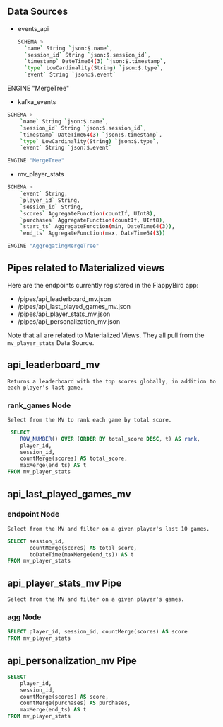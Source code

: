 
## Data Sources

* events_api
  ```bash
  SCHEMA >
    `name` String `json:$.name`,
    `session_id` String `json:$.session_id`,
    `timestamp` DateTime64(3) `json:$.timestamp`,
    `type` LowCardinality(String) `json:$.type`,
    `event` String `json:$.event`

ENGINE "MergeTree"
 
* kafka_events

```bash
SCHEMA >
    `name` String `json:$.name`,
    `session_id` String `json:$.session_id`,
    `timestamp` DateTime64(3) `json:$.timestamp`,
    `type` LowCardinality(String) `json:$.type`,
    `event` String `json:$.event`

ENGINE "MergeTree"
```

* mv_player_stats

```bash
SCHEMA >
    `event` String,
    `player_id` String,
    `session_id` String,
    `scores` AggregateFunction(countIf, UInt8),
    `purchases` AggregateFunction(countIf, UInt8),
    `start_ts` AggregateFunction(min, DateTime64(3)),
    `end_ts` AggregateFunction(max, DateTime64(3))

ENGINE "AggregatingMergeTree"
```

## Pipes related to Materialized views

Here are the endpoints currently registered in the FlappyBird app:

* /pipes/api_leaderboard_mv.json
* /pipes/api_last_played_games_mv.json
* /pipes/api_player_stats_mv.json
* /pipes/api_personalization_mv.json

Note that all are related to Materialized Views.
They all pull from the `mv_player_stats` Data Source. 






## api_leaderboard_mv

`Returns a leaderboard with the top scores globally, in addition to each player's last game.`

### rank_games Node

`Select from the MV to rank each game by total score.`

```sql
 SELECT
    ROW_NUMBER() OVER (ORDER BY total_score DESC, t) AS rank,
    player_id,
    session_id,
    countMerge(scores) AS total_score,
    maxMerge(end_ts) AS t
FROM mv_player_stats
```

## api_last_played_games_mv

### endpoint Node
`Select from the MV and filter on a given player's last 10 games.`

```sql
SELECT session_id,
       countMerge(scores) AS total_score,
       toDateTime(maxMerge(end_ts)) AS t
FROM mv_player_stats
```

## api_player_stats_mv Pipe

`Select from the MV and filter on a given player's games.`

### agg Node

```sql
SELECT player_id, session_id, countMerge(scores) AS score
FROM mv_player_stats
```


## api_personalization_mv Pipe

```sql
SELECT
    player_id,
    session_id,
    countMerge(scores) AS score,
    countMerge(purchases) AS purchases,
    maxMerge(end_ts) AS t
FROM mv_player_stats
```
